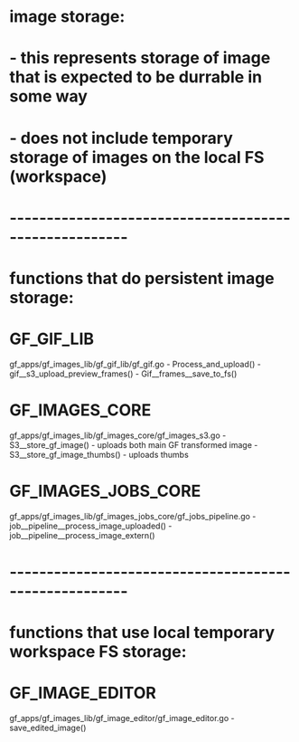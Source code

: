 




# image storage:
#   - this represents storage of image that is expected to be durrable in some way
#   - does not include temporary storage of images on the local FS (workspace)

# ------------------------------------------------------
# functions that do persistent image storage:

# GF_GIF_LIB
gf_apps/gf_images_lib/gf_gif_lib/gf_gif.go
    - Process_and_upload()
    - gif__s3_upload_preview_frames()
    - Gif__frames__save_to_fs()

# GF_IMAGES_CORE
gf_apps/gf_images_lib/gf_images_core/gf_images_s3.go
    - S3__store_gf_image()        - uploads both main GF transformed image
    - S3__store_gf_image_thumbs() - uploads thumbs

# GF_IMAGES_JOBS_CORE
gf_apps/gf_images_lib/gf_images_jobs_core/gf_jobs_pipeline.go
    - job__pipeline__process_image_uploaded()
    - job__pipeline__process_image_extern()

# ------------------------------------------------------
# functions that use local temporary workspace FS storage:

# GF_IMAGE_EDITOR
gf_apps/gf_images_lib/gf_image_editor/gf_image_editor.go
    - save_edited_image()